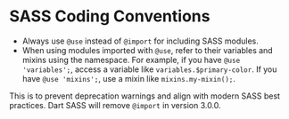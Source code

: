 # SASS Coding Conventions

- Always use `@use` instead of `@import` for including SASS modules.
- When using modules imported with `@use`, refer to their variables and mixins using the namespace. For example, if you have `@use 'variables';`, access a variable like `variables.$primary-color`. If you have `@use 'mixins';`, use a mixin like `mixins.my-mixin();`.

This is to prevent deprecation warnings and align with modern SASS best practices. Dart SASS will remove `@import` in version 3.0.0.
